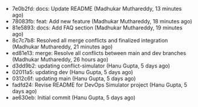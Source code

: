 - 7e0b2fd: docs: Update README (Madhukar Muthareddy, 13 minutes ago)
- 78083fb: feat: Add new feature (Madhukar Muthareddy, 18 minutes ago)
- 81e5893: docs: Add FAQ section (Madhukar Muthareddy, 19 minutes ago)
- 8c7c7b8: Resolved all merge conflicts and finalized integration (Madhukar Muthareddy, 21 minutes ago)
- ed81e13: merge: Resolve all conflicts between main and dev branches (Madhukar Muthareddy, 26 hours ago)
- d3dd9b2: updating conflict-simulator (Hanu Gupta, 5 days ago)
- 02011a5: updating dev (Hanu Gupta, 5 days ago)
- 0312c6f: updating main (Hanu Gupta, 5 days ago)
- fadfd24: Revise README for DevOps Simulator project (Hanu Gupta, 5 days ago)
- ae630eb: Initial commit (Hanu Gupta, 5 days ago)